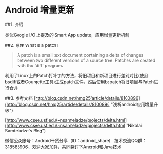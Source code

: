 Android 增量更新
======

##1. 介绍

类似Google I/O 上提及的 Smart App update，应用增量更新机制

##2. 原理
What is a patch?

>  A patch is a small text document containing a delta of changes between two
different versions of a source tree. Patches are created with the `diff'
program.

利用了Linux上的Patch打补丁的方法，将旧项目和新项目进行差别对比(使用bsdiff或者Courgette工具)生成patch文件，然后使用bspatch将旧项目与Patch进行合并

##3. 参考文档
[http://blog.csdn.net/hmg25/article/details/8100896](http://blog.csdn.net/hmg25/article/details/8100896 "浅析android应用增量升级")

[http://www.csee.usf.edu/~nsamteladze/projects/delta.html](http://www.csee.usf.edu/~nsamteladze/projects/delta.html "Nikolai Samteladze's Blog")

微信公众账号：Android干货分享（ID：android_share）
技术交流QQ群：318588906，欢迎大家加群，共同探讨下Android和Java技术
